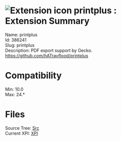 # ![Extension icon](https://addons.thunderbird.net/static/img/addon-icons/default-64.png) printplus : Extension Summary

Name: printplus  
Id: 386241  
Slug: printplus  
Description: PDF export support by Gecko.
<a rel="nofollow" href="https://outgoing.prod.mozaws.net/v1/b245a57e11e96783c89c621265fdb58159a553e074526ebf049433c8de97b018/https%3A//github.com/hATrayflood/printplus">https://github.com/hATrayflood/printplus</a>
  

# Compatibility
Min: 10.0  
Max: 24.*  

# Files

Source Tree: [Src](C:/Dev/Thunderbird/ThunderKdB/xall/xOther/386241-printplus/src)  
Current XPI: [XPI](C:/Dev/Thunderbird/ThunderKdB/xall/xOther/386241-printplus/xpi)  



